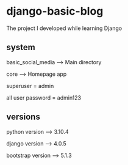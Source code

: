 # django-basic-blog
The project I developed while learning Django

## system
basic_social_media --> Main directory

core --> Homepage app

superuser = admin

all user password = admin123

## versions
python version --> 3.10.4

django version --> 4.0.5

bootstrap version --> 5.1.3